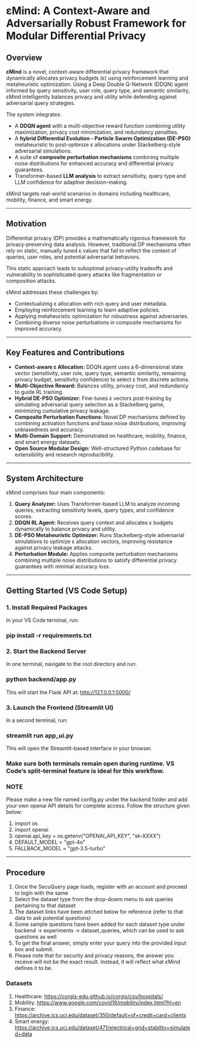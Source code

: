 # εMind: A Context-Aware and Adversarially Robust Framework for Modular Differential Privacy


## Overview

**εMind** is a novel, context-aware differential privacy framework that dynamically allocates privacy budgets (ε) using reinforcement learning and metaheuristic optimization. Using a Deep Double Q-Network (DDQN) agent informed by query sensitivity, user role, query type, and semantic similarity, εMind intelligently balances privacy and utility while defending against adversarial query strategies.

The system integrates:

- A **DDQN agent** with a multi-objective reward function combining utility maximization, privacy cost minimization, and redundancy penalties.
- A **hybrid Differential Evolution - Particle Swarm Optimization (DE-PSO)** metaheuristic to post-optimize ε allocations under Stackelberg-style adversarial simulations.
- A suite of **composite perturbation mechanisms** combining multiple noise distributions for enhanced accuracy and differential privacy guarantees.
- Transformer-based **LLM analysis** to extract sensitivity, query type and LLM confidence for adaptive decision-making.

εMind targets real-world scenarios in domains including healthcare, mobility, finance, and smart energy.

---

## Motivation

Differential privacy (DP) provides a mathematically rigorous framework for privacy-preserving data analysis. However, traditional DP mechanisms often rely on static, manually tuned ε values that fail to reflect the context of queries, user roles, and potential adversarial behaviors.

This static approach leads to suboptimal privacy-utility tradeoffs and vulnerability to sophisticated query attacks like fragmentation or composition attacks.

εMind addresses these challenges by:

- Contextualizing ε allocation with rich query and user metadata.
- Employing reinforcement learning to learn adaptive policies.
- Applying metaheuristic optimization for robustness against adversaries.
- Combining diverse noise perturbations in composite mechanisms for improved accuracy.

---

## Key Features and Contributions

- **Context-aware ε Allocation:** DDQN agent uses a 6-dimensional state vector (sensitivity, user role, query type, semantic similarity, remaining privacy budget, sensitivity confidence) to select ε from discrete actions.
- **Multi-Objective Reward:** Balances utility, privacy cost, and redundancy to guide RL training.
- **Hybrid DE-PSO Optimizer:** Fine-tunes ε vectors post-training by simulating adversarial query selection as a Stackelberg game, minimizing cumulative privacy leakage.
- **Composite Perturbation Functions:** Novel DP mechanisms defined by combining activation functions and base noise distributions, improving unbiasedness and accuracy.
- **Multi-Domain Support:** Demonstrated on healthcare, mobility, finance, and smart energy datasets.
- **Open Source Modular Design:** Well-structured Python codebase for extensibility and research reproducibility.

---

## System Architecture

εMind comprises four main components:

1. **Query Analyzer:** Uses Transformer-based LLM to analyze incoming queries, extracting sensitivity levels, query types, and confidence scores.
2. **DDQN RL Agent:** Receives query context and allocates ε budgets dynamically to balance privacy and utility.
3. **DE-PSO Metaheuristic Optimizer:** Runs Stackelberg-style adversarial simulations to optimize ε allocation vectors, improving resistance against privacy leakage attacks.
4. **Perturbation Module:** Applies composite perturbation mechanisms combining multiple noise distributions to satisfy differential privacy guarantees with minimal accuracy loss.

---

## Getting Started (VS Code Setup)

### 1. Install Required Packages

In your VS Code terminal, run:

### pip install -r requirements.txt

### 2. Start the Backend Server

In one terminal, navigate to the root directory and run:

### python backend/app.py

This will start the Flask API at:
http://127.0.0.1:5000/

### 3. Launch the Frontend (Streamlit UI)

In a second terminal, run:

### streamlit run app_ui.py

This will open the Streamlit-based interface in your browser.

### Make sure both terminals remain open during runtime. VS Code’s split-terminal feature is ideal for this workflow.


### NOTE
Please make a new file named config.py under the backend folder and add your own openai API details for complete access.
Follow the structure given below:
1. import os
2. import openai
3. openai.api_key = os.getenv("OPENAI_API_KEY", "sk-XXXX")
4. DEFAULT_MODEL = "gpt-4o"
5. FALLBACK_MODEL = "gpt-3.5-turbo"

---

## Procedure
1. Once the SecuQuery page loads, register with an account and proceed to login with the same
2. Select the dataset type from the drop-dowm menu to ask queries pertaining to that dataset
3. The dataset links have been attched below for reference (refer to that data to ask potential questions)
4. Some sample questions have been added for each dataset type under backend -> experiments -> dataset_queries, which can be used to ask questions as well
5. To get the final answer, simply enter your query into the provided input box and submit.
6. Please note that for security and privacy reasons, the answer you receive will not be the exact result. Instead, it will reflect what εMind defines it to be.



### Datasets
1. Healthcare: https://corgis-edu.github.io/corgis/csv/hospitals/
2. Mobility: https://www.google.com/covid19/mobility/index.html?hl=en
3. Finance: https://archive.ics.uci.edu/dataset/350/default+of+credit+card+clients
4. Smart energy: https://archive.ics.uci.edu/dataset/471/electrical+grid+stability+simulated+data



